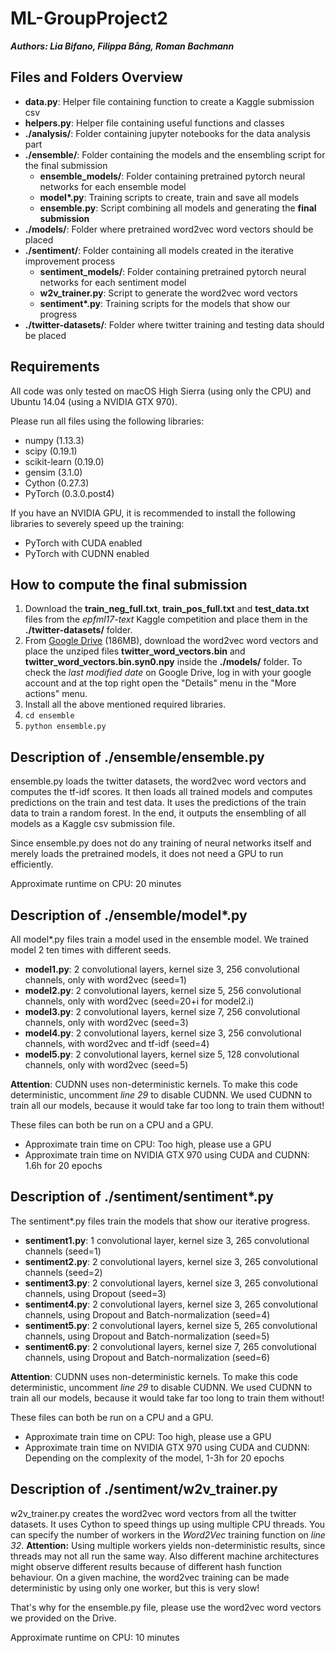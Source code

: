 # ML-GroupProject2

***Authors: Lia Bifano, Filippa Bång, Roman Bachmann***

## Files and Folders Overview

- **data.py**: Helper file containing function to create a Kaggle submission csv
- **helpers.py**: Helper file containing useful functions and classes
- **./analysis/**: Folder containing jupyter notebooks for the data analysis part
- **./ensemble/**: Folder containing the models and the ensembling script for the final submission
	- **ensemble_models/**: Folder containing pretrained pytorch neural networks for each ensemble model
	- **model\*.py**: Training scripts to create, train and save all models
	- **ensemble.py**: Script combining all models and generating the **final submission**
- **./models/**: Folder where pretrained word2vec word vectors should be placed
- **./sentiment/**: Folder containing all models created in the iterative improvement process
	- **sentiment_models/**: Folder containing pretrained pytorch neural networks for each sentiment model
	- **w2v_trainer.py**: Script to generate the word2vec word vectors
	- **sentiment\*.py**: Training scripts for the models that show our progress
- **./twitter-datasets/**: Folder where twitter training and testing data should be placed

## Requirements

All code was only tested on macOS High Sierra (using only the CPU) and Ubuntu 14.04 (using a NVIDIA GTX 970).

Please run all files using the following libraries:

- numpy (1.13.3)
- scipy (0.19.1)
- scikit-learn (0.19.0)
- gensim (3.1.0)
- Cython (0.27.3)
- PyTorch (0.3.0.post4)

If you have an NVIDIA GPU, it is recommended to install the following libraries to severely speed up the training:

- PyTorch with CUDA enabled
- PyTorch with CUDNN enabled

## How to compute the final submission

1. Download the **train\_neg\_full.txt**, **train\_pos\_full.txt** and **test\_data.txt** files from the *epfml17-text* Kaggle competition and place them in the **./twitter-datasets/** folder.
1. From [Google Drive](https://drive.google.com/file/d/1AnQINAsJhQLWpovh6C5_ptT3RDhr5dkN/view?usp=sharing) (186MB), download the word2vec word vectors and place the unziped files **twitter\_word\_vectors.bin** and **twitter\_word\_vectors.bin.syn0.npy** inside the **./models/** folder. To check the *last modified date* on Google Drive, log in with your google account and at the top right open the "Details" menu in the "More actions" menu.
1. Install all the above mentioned required libraries.
1. ```cd ensemble```
1. ```python ensemble.py```

## Description of ./ensemble/ensemble.py

ensemble.py loads the twitter datasets, the word2vec word vectors and computes the tf-idf scores. It then loads all trained models and computes predictions on the train and test data. It uses the predictions of the train data to train a random forest. In the end, it outputs the ensembling of all models as a Kaggle csv submission file.

Since ensemble.py does not do any training of neural networks itself and merely loads the pretrained models, it does not need a GPU to run efficiently.

Approximate runtime on CPU: 20 minutes


## Description of ./ensemble/model*.py

All model*.py files train a model used in the ensemble model. We trained model 2 ten times with different seeds.

- **model1.py**: 2 convolutional layers, kernel size 3, 256 convolutional channels, only with word2vec (seed=1)
- **model2.py**: 2 convolutional layers, kernel size 5, 256 convolutional channels, only with word2vec (seed=20+i for model2.i)
- **model3.py**: 2 convolutional layers, kernel size 7, 256 convolutional channels, only with word2vec (seed=3)
- **model4.py**: 2 convolutional layers, kernel size 3, 256 convolutional channels, with word2vec and tf-idf (seed=4)
- **model5.py**: 2 convolutional layers, kernel size 5, 128 convolutional channels, only with word2vec (seed=5)

**Attention**: CUDNN uses non-deterministic kernels. To make this code deterministic, uncomment *line 29* to disable CUDNN. We used CUDNN to train all our models, because it would take far too long to train them without!

These files can both be run on a CPU and a GPU.

- Approximate train time on CPU: Too high, please use a GPU
- Approximate train time on NVIDIA GTX 970 using CUDA and CUDNN: 1.6h for 20 epochs


## Description of ./sentiment/sentiment*.py

The sentiment*.py files train the models that show our iterative progress.

- **sentiment1.py**: 1 convolutional layer, kernel size 3, 265 convolutional channels (seed=1)
- **sentiment2.py**: 2 convolutional layers, kernel size 3, 265 convolutional channels (seed=2)
- **sentiment3.py**: 2 convolutional layers, kernel size 3, 265 convolutional channels, using Dropout (seed=3)
- **sentiment4.py**: 2 convolutional layers, kernel size 3, 265 convolutional channels, using Dropout and Batch-normalization (seed=4)
- **sentiment5.py**: 2 convolutional layers, kernel size 5, 265 convolutional channels, using Dropout and Batch-normalization (seed=5)
- **sentiment6.py**: 2 convolutional layers, kernel size 7, 265 convolutional channels, using Dropout and Batch-normalization (seed=6)

**Attention**: CUDNN uses non-deterministic kernels. To make this code deterministic, uncomment *line 29* to disable CUDNN. We used CUDNN to train all our models, because it would take far too long to train them without!

These files can both be run on a CPU and a GPU.

- Approximate train time on CPU: Too high, please use a GPU
- Approximate train time on NVIDIA GTX 970 using CUDA and CUDNN: Depending on the complexity of the model, 1-3h for 20 epochs


## Description of ./sentiment/w2v_trainer.py

w2v_trainer.py creates the word2vec word vectors from all the twitter datasets. It uses Cython to speed things up using multiple CPU threads. You can specify the number of workers in the *Word2Vec* training function on *line 32*. **Attention:** Using multiple workers yields non-deterministic results, since threads may not all run the same way. Also different machine architectures might observe different results because of different hash function behaviour. On a given machine, the word2vec training can be made deterministic by using only one worker, but this is very slow!

That's why for the ensemble.py file, please use the word2vec word vectors we provided on the Drive.

Approximate runtime on CPU: 10 minutes